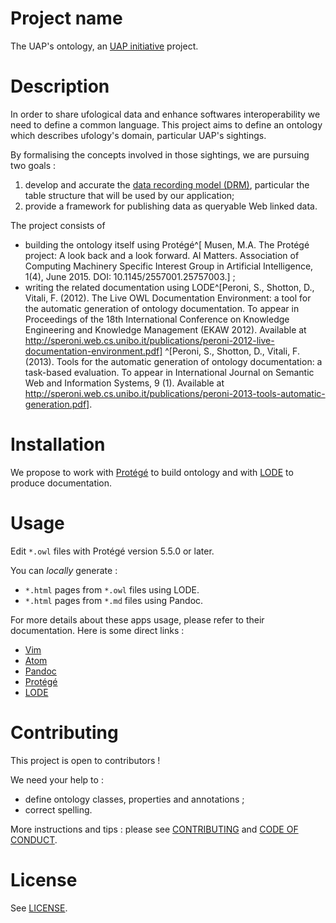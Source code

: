 # Project name

The UAP's ontology, an [UAP initiative](https://www.uap-initiative.org) project.

# Description

In order to share ufological data and enhance softwares interoperability we need
to define a common language. This project aims to define an ontology which
describes ufology's domain, particular UAP's sightings.

By formalising the concepts involved in those sightings, we are pursuing two
goals : 

1. develop and accurate the [data recording model
   (DRM)](https://uap-initiative.github.io/drm/), particular the table structure
   that will be used by our application;
2. provide a framework for publishing data as queryable Web linked data.

The project consists of 

- building the ontology itself using Protégé^[ Musen, M.A. The Protégé project:
  A look back and a look forward. AI Matters. Association of Computing Machinery
  Specific Interest Group in Artificial Intelligence, 1(4), June 2015. DOI:
  10.1145/2557001.25757003.] ;
- writing the related documentation using LODE^[Peroni, S., Shotton, D., Vitali,
  F. (2012). The Live OWL Documentation Environment: a tool for the automatic
  generation of ontology documentation. To appear in Proceedings of the 18th
  International Conference on Knowledge Engineering and Knowledge Management
  (EKAW 2012). Available at
  http://speroni.web.cs.unibo.it/publications/peroni-2012-live-documentation-environment.pdf]
  ^[Peroni, S., Shotton, D., Vitali, F. (2013). Tools for the automatic
  generation of ontology documentation: a task-based evaluation. To appear in
  International Journal on Semantic Web and Information Systems, 9 (1).
  Available at
  http://speroni.web.cs.unibo.it/publications/peroni-2013-tools-automatic-generation.pdf].

# Installation

We propose to work with [Protégé](https://protege.stanford.edu/) to build
ontology and with [LODE](https://essepuntato.it/lode/) to produce documentation.

# Usage

Edit `*.owl` files with Protégé version 5.5.0 or later.

You can *locally* generate :

- `*.html` pages from `*.owl` files using LODE.
- `*.html` pages from `*.md` files using Pandoc.

For more details about these apps usage, please refer to their documentation.
Here is some direct links :

- [Vim](https://www.vim.org/docs.php)
- [Atom](https://flight-manual.atom.io/)
- [Pandoc](https://pandoc.org/getting-started.html)
- [Protégé](https://protege.stanford.edu/)
- [LODE](https://essepuntato.it/lode/)

# Contributing

This project is open to contributors !

We need your help to :

- define ontology classes, properties and annotations ;
- correct spelling.

More instructions and tips : please see [CONTRIBUTING](CONTRIBUTING.md) and
[CODE OF CONDUCT](CODE_OF_CONDUCT.md).

# License

See [LICENSE](LICENSE.md).

